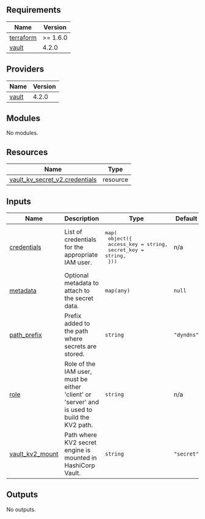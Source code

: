 <!-- BEGIN_TF_DOCS -->
## Requirements

| Name | Version |
|------|---------|
| <a name="requirement_terraform"></a> [terraform](#requirement\_terraform) | >= 1.6.0 |
| <a name="requirement_vault"></a> [vault](#requirement\_vault) | 4.2.0 |

## Providers

| Name | Version |
|------|---------|
| <a name="provider_vault"></a> [vault](#provider\_vault) | 4.2.0 |

## Modules

No modules.

## Resources

| Name | Type |
|------|------|
| [vault_kv_secret_v2.credentials](https://registry.terraform.io/providers/hashicorp/vault/4.2.0/docs/resources/kv_secret_v2) | resource |

## Inputs

| Name | Description | Type | Default | Required |
|------|-------------|------|---------|:--------:|
| <a name="input_credentials"></a> [credentials](#input\_credentials) | List of credentials for the appropriate IAM user. | <pre>map(<br/>    object({<br/>      access_key = string,<br/>      secret_key = string,<br/>  }))</pre> | n/a | yes |
| <a name="input_metadata"></a> [metadata](#input\_metadata) | Optional metadata to attach to the secret data. | `map(any)` | `null` | no |
| <a name="input_path_prefix"></a> [path\_prefix](#input\_path\_prefix) | Prefix added to the path where secrets are stored. | `string` | `"dyndns"` | no |
| <a name="input_role"></a> [role](#input\_role) | Role of the IAM user, must be either 'client' or 'server' and is used to build the KV2 path. | `string` | n/a | yes |
| <a name="input_vault_kv2_mount"></a> [vault\_kv2\_mount](#input\_vault\_kv2\_mount) | Path where KV2 secret engine is mounted in HashiCorp Vault. | `string` | `"secret"` | no |

## Outputs

No outputs.
<!-- END_TF_DOCS -->
